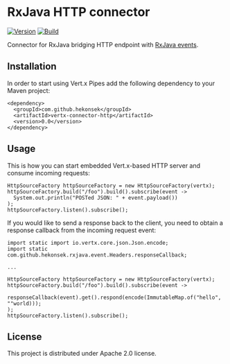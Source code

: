 # RxJava HTTP connector

[![Version](https://img.shields.io/badge/RxJava%20Connector%20HTTP-0.0-blue.svg)](https://github.com/hekonsek/rxjava-connector-http/releases)
[![Build](https://api.travis-ci.org/hekonsek/rxjava-connector-http.svg)](https://travis-ci.org/hekonsek/rxjava-connector-http)

Connector for RxJava bridging HTTP endpoint with [RxJava events](https://github.com/hekonsek/rxjava-event).

## Installation

In order to start using Vert.x Pipes add the following dependency to your Maven project:

    <dependency>
      <groupId>com.github.hekonsek</groupId>
      <artifactId>vertx-connector-http</artifactId>
      <version>0.0</version>
    </dependency>

## Usage

This is how you can start embedded Vert.x-based HTTP server and consume incoming requests:

```
HttpSourceFactory httpSourceFactory = new HttpSourceFactory(vertx);
httpSourceFactory.build("/foo").build().subscribe(event ->
  System.out.println("POSTed JSON: " + event.payload())
);
httpSourceFactory.listen().subscribe();
```

If you would like to send a response back to the client, you need to obtain a response callback from
the incoming request event:

```
import static import io.vertx.core.json.Json.encode;
import static com.github.hekonsek.rxjava.event.Headers.responseCallback;

...

HttpSourceFactory httpSourceFactory = new HttpSourceFactory(vertx);
httpSourceFactory.build("/foo").build().subscribe(event ->
  responseCallback(event).get().respond(encode(ImmutableMap.of("hello", ""world)));
);
httpSourceFactory.listen().subscribe();
```


## License

This project is distributed under Apache 2.0 license.